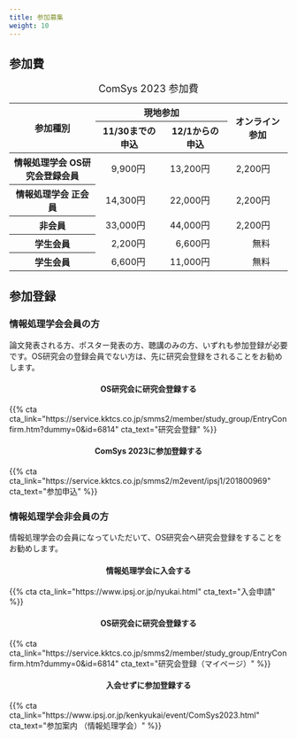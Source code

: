 ```yaml
---
title: 参加募集
weight: 10
---
```

## 参加費

<style>
table.GeneratedTable caption {
  caption-side: top;
  font-size: large;
}
table.GeneratedTable th {
  text-align: center;
  vertical-align: middle;
}
table.GeneratedTable td {
  text-align: right;
  padding-right: 2em;
}
</style>

<!-- HTML Code: Place this code in the document's body (between the 'body' tags) where the table should appear -->
<table class="GeneratedTable">
  <caption>ComSys 2023 参加費</caption>
  <thead>
    <tr>
      <th rowspan="2">参加種別</th>
      <th colspan="2">現地参加</th>
      <th rowspan="2">オンライン参加</th>
    </tr>
    <tr>
      <th>11/30までの申込</th>
      <th>12/1からの申込</th>
    </tr>
  </thead>
  <tbody>
    <tr>
      <th>情報処理学会 OS研究会登録会員</th>
      <td>9,900円</td>
      <td>13,200円</td>
      <td>2,200円</td>
    </tr>
    <tr>
      <th>情報処理学会 正会員</th>
      <td>14,300円</td>
      <td>22,000円</td>
      <td>2,200円</td>
    </tr>
    <tr>
      <th>非会員</th>
      <td>33,000円</td>
      <td>44,000円</td>
      <td>2,200円</td>
    </tr>
    <tr>
      <th>学生会員</th>
      <td>2,200円</td>
      <td>6,600円</td>
      <td>無料</td>
    </tr>
    <tr>
      <th>学生会員</th>
      <td>6,600円</td>
      <td>11,000円</td>
      <td>無料</td>
    </tr>
  </tbody>
</table>
<!-- Codes by Quackit.com -->


## 参加登録

### 情報処理学会会員の方

論文発表される方、ポスター発表の方、聴講のみの方、いずれも参加登録が必要です。OS研究会の登録会員でない方は、先に研究会登録をされることをお勧めします。

<div class="row">
<div class="col-md">
<h4 style="text-align: center">OS研究会に研究会登録する</h4>
{{% cta cta_link="https://service.kktcs.co.jp/smms2/member/study_group/EntryConfirm.htm?dummy=0&id=6814" cta_text="研究会登録" %}}
</div>
<div class="col-md">
<h4 style="text-align: center">ComSys 2023に参加登録する</h4>
{{% cta cta_link="https://service.kktcs.co.jp/smms2/m2event/ipsj1/201800969" cta_text="参加申込" %}}
</div>
</div>

### 情報処理学会非会員の方

情報処理学会の会員になっていただいて、OS研究会へ研究会登録をすることをお勧めします。

<div class="row">
<div class="col-md">
<h4 style="text-align: center">情報処理学会に入会する</h4>
{{% cta cta_link="https://www.ipsj.or.jp/nyukai.html" cta_text="入会申請" %}}
</div>
<div class="col-md">
<h4 style="text-align: center">OS研究会に研究会登録する</h4>
{{% cta cta_link="https://service.kktcs.co.jp/smms2/member/study_group/EntryConfirm.htm?dummy=0&id=6814" cta_text="研究会登録（マイページ）" %}}
</div>
<div class="col-md">
<h4 style="text-align: center">入会せずに参加登録する</h4>
{{% cta cta_link="https://www.ipsj.or.jp/kenkyukai/event/ComSys2023.html" cta_text="参加案内 （情報処理学会）" %}}
</div>
</div>
